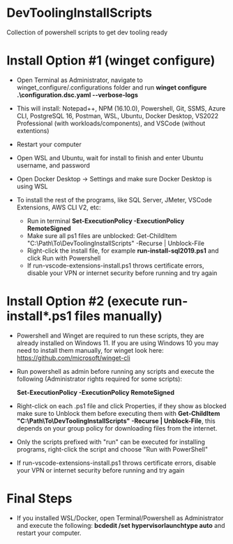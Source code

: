 # DevToolingInstallScripts
Collection of powershell scripts to get dev tooling ready

# Install Option #1 (winget configure)

- Open Terminal as Administrator, navigate to winget_configure/.configurations folder and run **winget configure .\configuration.dsc.yaml --verbose-logs**
- This will install: Notepad++, NPM (16.10.0), Powershell, Git, SSMS, Azure CLI, PostgreSQL 16, Postman, WSL, Ubuntu, Docker Desktop, VS2022 Professional (with workloads/components), and VSCode (without extentions)
- Restart your computer
- Open WSL and Ubuntu, wait for install to finish and enter Ubuntu username, and password
- Open Docker Desktop -> Settings and make sure Docker Desktop is using WSL
- To install the rest of the programs, like SQL Server, JMeter, VSCode Extensions, AWS CLI V2, etc:

	- Run in terminal **Set-ExecutionPolicy -ExecutionPolicy RemoteSigned**
	- Make sure all ps1 files are unblocked: Get-ChildItem "C:\Path\To\DevToolingInstallScripts" -Recurse | Unblock-File 
	- Right-click the install file, for example **run-install-sql2019.ps1** and click Run with Powershell
	- If run-vscode-extensions-install.ps1 throws certificate errors, disable your VPN or internet security before running and try again
  
# Install Option #2 (execute run-install*.ps1 files manually)

- Powershell and Winget are required to run these scripts, they are already installed on Windows 11. If you are using Windows 10 you may need to install them manually, for winget look here: https://github.com/microsoft/winget-cli

- Run powershell as admin before running any scripts and execute the following (Administrator rights required for some scripts):
  
	**Set-ExecutionPolicy -ExecutionPolicy RemoteSigned**

- Right-click on each .ps1 file and click Properties, if they show as blocked make sure to Unblock them before executing them with **Get-ChildItem "C:\Path\To\DevToolingInstallScripts" -Recurse | Unblock-File**, this depends on your group policy for downloading files from the internet.
  
- Only the scripts prefixed with "run" can be executed for installing programs, right-click the script and choose "Run with PowerShell"

- If run-vscode-extensions-install.ps1 throws certificate errors, disable your VPN or internet security before running and try again

# Final Steps

- If you installed WSL/Docker, open Terminal/Powershell as Administrator and execute the following: **bcdedit /set hypervisorlaunchtype auto** and restart your computer.
